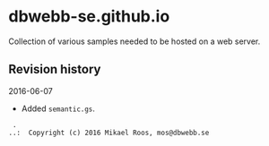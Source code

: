 dbwebb-se.github.io
=====================================

Collection of various samples needed to be hosted on a web server.



Revision history
-------------------------------------

2016-06-07

* Added `semantic.gs`.



```                                                     
 .                                                      
..:  Copyright (c) 2016 Mikael Roos, mos@dbwebb.se
```                                                     
